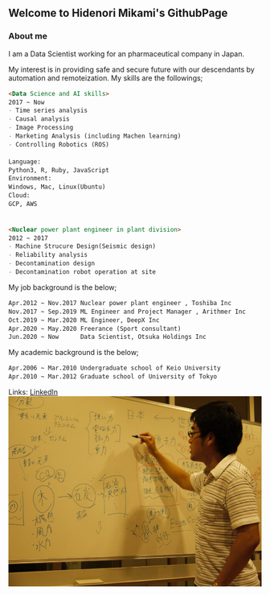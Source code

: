 ## Welcome to Hidenori Mikami's GithubPage

### About me

I am a Data Scientist working for an pharmaceutical company in Japan.


My interest is in providing safe and  secure future with our descendants by automation and remoteization.
My skills are the followings;
```markdown
<Data Science and AI skills>
2017 ~ Now
- Time series analysis
- Causal analysis
- Image Processing
- Marketing Analysis (including Machen learning)
- Controlling Robotics (ROS)

Language:
Python3, R, Ruby, JavaScript
Environment:
Windows, Mac, Linux(Ubuntu)
Cloud:
GCP, AWS


<Nuclear power plant engineer in plant division>
2012 ~ 2017
- Machine Strucure Design(Seismic design)
- Reliability analysis
- Decontamination design
- Decontamination robot operation at site
```

My job background is the below;
```markdown
Apr.2012 ~ Nov.2017 Nuclear power plant engineer , Toshiba Inc
Nov.2017 ~ Sep.2019 ML Engineer and Project Manager , Arithmer Inc
Oct.2019 ~ Mar.2020 ML Engineer, DeepX Inc
Apr.2020 ~ May.2020 Freerance (Sport consultant)
Jun.2020 ~ Now      Data Scientist, Otsuka Holdings Inc
```


My academic background is the below;
```markdown
Apr.2006 ~ Mar.2010 Undergraduate school of Keio University
Apr.2010 ~ Mar.2012 Graduate school of University of Tokyo

```


Links:
[LinkedIn](https://www.linkedin.com/in/hidenori-mikami-7a58042a/)   
![Image](github_io_profile.jpeg)